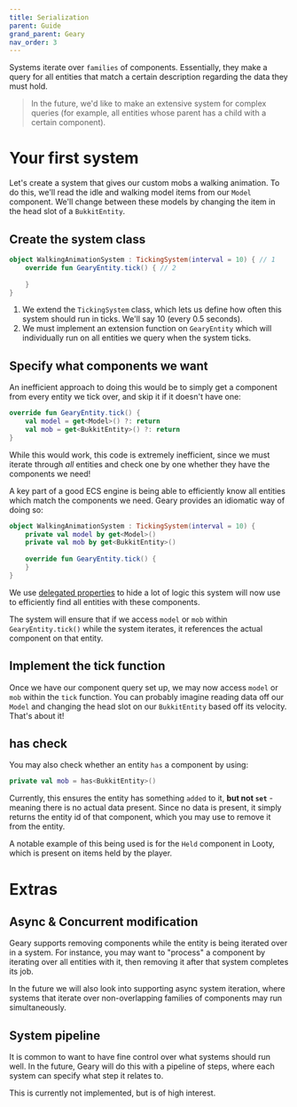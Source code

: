 ```yaml
---
title: Serialization
parent: Guide
grand_parent: Geary
nav_order: 3
---
```


Systems iterate over `families` of components. Essentially, they make a query for all entities that match a certain description regarding the data they must hold. 

> In the future, we'd like to make an extensive system for complex queries (for example, all entities whose parent has a child with a certain component).

# Your first system

Let's create a system that gives our custom mobs a walking animation. To do this, we'll read the idle and walking model items from our `Model` component. We'll change between these models by changing the item in the head slot of a `BukkitEntity`.

## Create the system class

```kotlin
object WalkingAnimationSystem : TickingSystem(interval = 10) { // 1
    override fun GearyEntity.tick() { // 2
        
    }
}
```

1. We extend the `TickingSystem` class, which lets us define how often this system should run in ticks. We'll say 10 (every 0.5 seconds).
2. We must implement an extension function on `GearyEntity` which will individually run on all entities we query when the system ticks.

## Specify what components we want

An inefficient approach to doing this would be to simply get a component from every entity we tick over, and skip it if it doesn't have one:

```kotlin
override fun GearyEntity.tick() {
    val model = get<Model>() ?: return
    val mob = get<BukkitEntity>() ?: return
}
```

While this would work, this code is extremely inefficient, since we must iterate through *all* entities and check one by one whether they have the components we need!

A key part of a good ECS engine is being able to efficiently know all entities which match the components we need. Geary provides an idiomatic way of doing so:

```kotlin
object WalkingAnimationSystem : TickingSystem(interval = 10) {
    private val model by get<Model>()
    private val mob by get<BukkitEntity>()
    
    override fun GearyEntity.tick() {
    }
}
```

We use [delegated properties](https://kotlinlang.org/docs/reference/delegated-properties.html) to hide a lot of logic this system will now use to efficiently find all entities with these components.

The system will ensure that if we access `model` or `mob` within `GearyEntity.tick()` while the system iterates, it references the actual component on that entity.

## Implement the tick function

Once we have our component query set up, we may now access `model` or `mob` within the `tick` function. You can probably imagine reading data off our `Model` and changing the head slot on our `BukkitEntity` based off its velocity. That's about it!

## has check

You may also check whether an entity `has` a component by using:

```kotlin
private val mob = has<BukkitEntity>()
```

Currently, this ensures the entity has something `added` to it, **but not `set`** - meaning there is no actual data present. Since no data is present, it simply returns the entity id of that component, which you may use to remove it from the entity.

A notable example of this being used is for the `Held` component in Looty, which is present on items held by the player.

# Extras

## Async & Concurrent modification

Geary supports removing components while the entity is being iterated over in a system. For instance, you may want to "process" a component by iterating over all entities with it, then removing it after that system completes its job.

In the future we will also look into supporting async system iteration, where systems that iterate over non-overlapping families of components may run simultaneously.

## System pipeline

It is common to want to have fine control over what systems should run well. In the future, Geary will do this with a pipeline of steps, where each system can specify what step it relates to. 

This is currently not implemented, but is of high interest.
